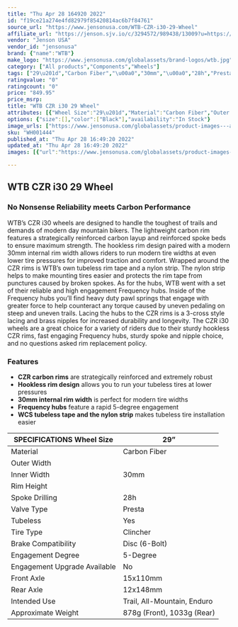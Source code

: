 ```yaml
---
title: "Thu Apr 28 164920 2022"
id: "f19ce21a274e4fd82979f85420814ac6b7f84761"
source_url: "https://www.jensonusa.com/WTB-CZR-i30-29-Wheel"
affiliate_url: "https://jenson.sjv.io/c/3294572/989438/13009?u=https://www.jensonusa.com/WTB-CZR-i30-29-Wheel"
vendor: "Jenson USA"
vendor_id: "jensonusa"
brand: {"name":"WTB"}
make_logo: "https://www.jensonusa.com/globalassets/brand-logos/wtb.jpg"
category: ["All products","Components","Wheels"]
tags: ["29\u201d","Carbon Fiber","\u00a0","30mm","\u00a0","28h","Presta","Yes","Clincher","Disc (6-Bolt)","5-Degree","No","15x110mm","12x148mm","Trail, All-Mountain, Enduro","878g (Front), 1033g (Rear)"]
ratingvalue: "0"
ratingcount: "0"
price: "849.95"
price_msrp: 
title: "WTB CZR i30 29 Wheel"
attributes: [{"Wheel Size":"29\u201d","Material":"Carbon Fiber","Outer Width":"\u00a0","Inner Width":"30mm","Rim Height":"\u00a0","Spoke Drilling":"28h","Valve Type":"Presta","Tubeless":"Yes","Tire Type":"Clincher","Brake Compatibility":"Disc (6-Bolt)","Engagement Degree":"5-Degree","Engagement Upgrade Available":"No","Front Axle":"15x110mm","Rear Axle":"12x148mm","Intended Use":"Trail, All-Mountain, Enduro","Approximate Weight":"878g (Front), 1033g (Rear)"}]
options: {"size":[],"color":["Black"],"availability":"In Stock"}
image_urls: ["https://www.jensonusa.com/globalassets/product-images---all-assets/wtb/wh001444-12x148-28h-6b-xdr.jpg","https://www.jensonusa.com/globalassets/product-images---all-assets/wtb/wh001444-12x148-28h-6b-xdr_1.jpg","https://www.jensonusa.com/globalassets/product-images---all-assets/wtb/wh001444-12x148-28h-6b-xdr_2.jpg"]
sku: "WH001444"
published_at: "Thu Apr 28 16:49:20 2022"
updated_at: "Thu Apr 28 16:49:20 2022"
images: [{"url":"https://www.jensonusa.com/globalassets/product-images---all-assets/wtb/wh001444-12x148-28h-6b-xdr.jpg","path":"full/d65cc357e2e19f78e36d74f3863d88103aaa13b4.jpg","checksum":"d5d30adb01467bc560230f022cc85e14","status":"downloaded"},{"url":"https://www.jensonusa.com/globalassets/product-images---all-assets/wtb/wh001444-12x148-28h-6b-xdr_1.jpg","path":"full/6735b84794756f26c042591c0a09f45e3d0c9491.jpg","checksum":"e8110ba896c80eab60f2241c48513086","status":"downloaded"},{"url":"https://www.jensonusa.com/globalassets/product-images---all-assets/wtb/wh001444-12x148-28h-6b-xdr_2.jpg","path":"full/f4dcbbb57f7bf837d345cac0b9327beb36d976b8.jpg","checksum":"2228590c7d35903c49f9cfccd13f7f65","status":"downloaded"}]

---
```

## WTB CZR i30 29 Wheel

### No Nonsense Reliability meets Carbon Performance

WTB’s CZR i30 wheels are designed to handle the toughest of trails and demands
of modern day mountain bikers. The lightweight carbon rim features a
strategically reinforced carbon layup and reinforced spoke beds to ensure
maximum strength. The hookless rim design paired with a modern 30mm internal
rim width allows riders to run modern tire widths at even lower tire pressures
for improved traction and comfort. Wrapped around the CZR rims is WTB’s own
tubeless rim tape and a nylon strip. The nylon strip helps to make mounting
tires easier and protects the rim tape from punctures caused by broken spokes.
As for the hubs, WTB went with a set of their reliable and high engagement
Frequency hubs. Inside of the Frequency hubs you’ll find heavy duty pawl
springs that engage with greater force to help counteract any torque caused by
uneven pedaling on steep and uneven trails. Lacing the hubs to the CZR rims is
a 3-cross style lacing and brass nipples for increased durability and
longevity. The CZR i30 wheels are a great choice for a variety of riders due
to their sturdy hookless CZR rims, fast engaging Frequency hubs, sturdy spoke
and nipple choice, and no questions asked rim replacement policy.

### Features

  * **CZR carbon rims** are strategically reinforced and extremely robust
  * **Hookless rim design** allows you to run your tubeless tires at lower pressures
  * **30mm internal rim width** is perfect for modern tire widths
  * **Frequency hubs** feature a rapid 5-degree engagement
  * **WCS tubeless tape and the nylon strip** makes tubeless tire installation easier

SPECIFICATIONS Wheel Size | 29”  
---|---  
Material | Carbon Fiber  
Outer Width |  
Inner Width | 30mm  
Rim Height |  
Spoke Drilling | 28h  
Valve Type | Presta  
Tubeless | Yes  
Tire Type | Clincher  
Brake Compatibility | Disc (6-Bolt)  
Engagement Degree | 5-Degree  
Engagement Upgrade Available | No  
Front Axle | 15x110mm  
Rear Axle | 12x148mm  
Intended Use | Trail, All-Mountain, Enduro  
Approximate Weight | 878g (Front), 1033g (Rear)

